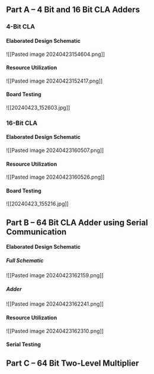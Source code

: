 ## Part A – 4 Bit and 16 Bit CLA Adders
### 4-Bit CLA
#### Elaborated Design Schematic
![[Pasted image 20240423154604.png]]
#### Resource Utilization
![[Pasted image 20240423152417.png]]
#### Board Testing 
![[20240423_152603.jpg]]
### 16-Bit CLA
#### Elaborated Design Schematic
![[Pasted image 20240423160507.png]]
#### Resource Utilization
![[Pasted image 20240423160526.png]]
#### Board Testing
![[20240423_155216.jpg]]

## Part B – 64 Bit CLA Adder using Serial Communication
#### Elaborated Design Schematic
##### Full Schematic
![[Pasted image 20240423162159.png]]
##### Adder
![[Pasted image 20240423162241.png]]
#### Resource Utilization
![[Pasted image 20240423162310.png]]
#### Serial Testing


## Part C – 64 Bit Two-Level Multiplier
